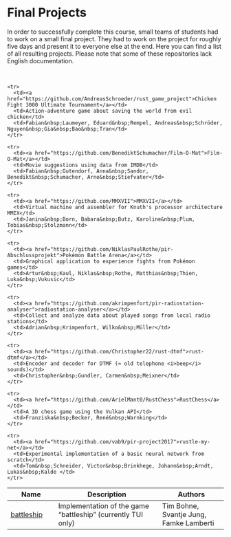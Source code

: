 # Final Projects

In order to successfully complete this course, small teams of students had to work on a small final project. 
They had to work on the project for roughly five days and present it to everyone else at the end. 
Here you can find a list of all resulting projects.
Please note that some of these repositories lack English documentation. 

<br />

<table>
  <thead>
    <tr>
      <th width="22%">Name</th>
      <th>Description</th>
      <th width="30%">Authors</th>
    </tr>
  <thead>
  <tbody>
    <tr>
      <td><a href="https://github.com/SvantjeJung/battleship">battleship</a></td>
      <td>Implementation of the game “battleship” (currently TUI only)</td>
      <td>Tim&nbsp;Bohne, Svantje&nbsp;Jung, Famke&nbsp;Lamberti</td>
    </tr>
    
    <tr>
      <td><a href="https://github.com/AndreasSchroeder/rust_game_project">Chicken Fight 3000 Ultimate Tournament</a></td>
      <td>Action-adventure game about saving the world from evil chicken</td>
      <td>Fabian&nbsp;Laumeyer, Eduard&nbsp;Rempel, Andreas&nbsp;Schröder, Nguyen&nbsp;Gia&nbsp;Bao&nbsp;Tran</td>
    </tr>
    
    <tr>
      <td><a href="https://github.com/BenediktSchumacher/Film-O-Mat">Film-O-Mat</a></td>
      <td>Movie suggestions using data from IMDB</td>
      <td>Fabian&nbsp;Gutendorf, Anna&nbsp;Sandor, Benedikt&nbsp;Schumacher, Arno&nbsp;Stiefvater</td>
    </tr>
    
    <tr>
      <td><a href="https://github.com/MMXVII">MMXVII</a></td>
      <td>Virtual machine and assembler for Knuth's processor architecture MMIX</td>
      <td>Janina&nbsp;Born, Babara&nbsp;Butz, Karoline&nbsp;Plum, Tobias&nbsp;Stolzmann</td>
    </tr>
    
    <tr>
      <td><a href="https://github.com/NiklasPaulRothe/pir-Abschlussprojekt">Pokémon Battle Arena</a></td>
      <td>Graphical application to experience fights from Pokémon games</td>
      <td>Artur&nbsp;Kaul, Niklas&nbsp;Rothe, Matthias&nbsp;Thien, Luka&nbsp;Vukusic</td>
    </tr>
    
    <tr>
      <td><a href="https://github.com/akrimpenfort/pir-radiostation-analyser">radiostation-analyser</a></td>
      <td>Collect and analyze data about played songs from local radio stations</td>
      <td>Adrian&nbsp;Krimpenfort, Wilko&nbsp;Müller</td>
    </tr>    
    
    <tr>
      <td><a href="https://github.com/Christopher22/rust-dtmf">rust-dtmf</a></td>
      <td>Encoder and decoder for DTMF (≈ old telephone <i>beep</i> sounds)</td>
      <td>Christopher&nbsp;Gundler, Carmen&nbsp;Meixner</td>
    </tr>
        
    <tr>
      <td><a href="https://github.com/ArielMant0/RustChess">RustChess</a></td>
      <td>A 3D chess game using the Vulkan API</td>
      <td>Franziska&nbsp;Becker, René&nbsp;Warnking</td>
    </tr>
        
    <tr>
      <td><a href="https://github.com/vab9/pir-project2017">rustle-my-net</a></td>
      <td>Experimental implementation of a basic neural network from scratch</td>
      <td>Tom&nbsp;Schneider, Victor&nbsp;Brinkhege, Johann&nbsp;Arndt, Lukas&nbsp;Kalde </td>
    </tr>
  </tbody>
</table>

